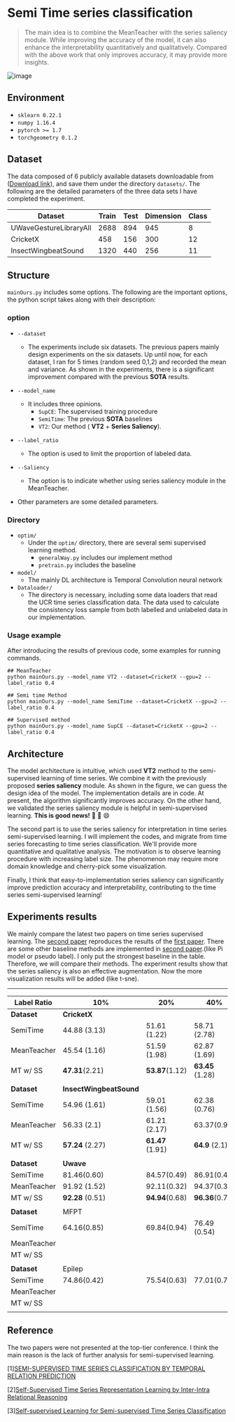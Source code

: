 # Semi Time series classification
> The main idea is to combine the MeanTeacher with the series saliency module. While improving the accuracy of the model, it can also enhance the interpretability quantitatively and qualitatively. Compared with the above work that only improves accuracy, it may provide more insights.


![image](http://i2.tiimg.com/695850/76c3f37c8527973c.png)

## Environment
- `sklearn 0.22.1`
- `numpy 1.16.4` 
- `pytorch >= 1.7` 
- `torchgeometry 0.1.2`

## Dataset
The data composed of 6 publicly available datasets downloadable from ([Download link](https://cloud.tsinghua.edu.cn/d/b5e6a34ec6f74eb2a3bc/)), and save them under the directory `datasets/`.
The following are the detailed parameters of the three data sets I have completed the experiment.

| Dataset                | Train | Test | Dimension | Class |
| ---------------------- | ----- | ---- | --------- | ----- |
| UWaveGestureLibraryAll | 2688  | 894  | 945       | 8     |
| CricketX               | 458   | 156  | 300       | 12    |
| InsectWingbeatSound    | 1320  | 440  | 256       | 11    |


## Structure
 ```mainOurs.py``` includes some options. The following are the important options, the python script takes along with their description:
### option
* `--dataset`
    * The experiments include six datasets. The previous papers mainly design experiments on the six datasets. Up until now, for each dataset, I ran for 5 times (random seed 0,1,2) and recorded the mean and variance. As shown in the experiments, there is a significant improvement compared with the previous  **SOTA**  results.

* `--model_name`
    * It includes three opinions.
        * `SupCE`: The supervised training procedure
        * `SemiTime`: The previous  **SOTA**  baselines
        * `VT2`: Our method ( **VT2**  +  **Series Saliency**).

* `--label_ratio`
    * The option is used to limit the proportion of labeled data.
* `--Saliency`
    * The option is to indicate whether using series saliency module in the MeanTeacher.
* Other parameters are some detailed parameters.

### Directory

* `optim/` 
    * Under the `optim/` directory, there are several semi supervised learning method.
        * `generalWay.py` includes our implement method
        * `pretrain.py` includes the baseline
* `model/` 
    * The mainly DL architecture is Temporal Convolution neural network
* `Dataloader/`
    * The directory is necessary, including some data loaders that read the UCR time series classification data. The data used to calculate the consistency loss sample from both labelled and unlabeled data in our implementation.

### Usage example
After introducing the results of previous code, some examples for running commands.

```
## MeanTeacher
python mainOurs.py --model_name VT2 --dataset=CricketX --gpu=2 --label_ratio 0.4
```
```
## Semi time Method
python mainOurs.py --model_name SemiTime --dataset=CricketX --gpu=2 --label_ratio 0.4
```
```
## Supervised method
python mainOurs.py --model_name SupCE --dataset=CricketX --gpu=2 --label_ratio 0.4
```

## Architecture

The model architecture is intuitive, which used **VT2** method to the semi-supervised learning of time series. We combine it with the previously proposed **series saliency** module. As shown in the figure, we can guess the design idea of the model. The implementation details are in code. At present, the algorithm significantly improves accuracy.  On the other hand, we validated the series saliency module is helpful in semi-supervised learning. **This is good news!** 🎉 🎉 😄

The second part is to use the series saliency for interpretation in time series semi-supervised learning. I will implement the codes, and migrate from time series forecasting to time series classification. We'll provide more quantitative and qualitative analysis. The motivation is to observe learning procedure with increasing label size. The phenomenon may require more domain knowledge and cherry-pick some visualization.

Finally, I think that easy-to-implementation series saliency can significantly improve prediction accuracy and interpretability, contributing to the time series semi-supervised learning!

## Experiments results

We mainly compare the latest two papers on time series supervised learning. The [second paper](https://haoyfan.github.io/papers/SemiTime_ICASSP2021.pdf) reproduces the results of the [first paper](https://link.springer.com/chapter/10.1007/978-3-030-47426-3_39). There are some other baseline methods are implemented in [second paper](https://haoyfan.github.io/papers/SemiTime_ICASSP2021.pdf).(like Pi model or pseudo label). I only put the strongest baseline in the table. Therefore, we will compare their methods. The experiment results show that the series saliency is also an effective augmentation. Now the more visualization results will be added (like t-sne). 

---

| Label Ratio       | 10%                           | 20%                    | 40%                    | 100%                  |
| ----------------- | ----------------------------- | ---------------------- | ---------------------- | --------------------- |
| **Dataset** | **CricketX**            |                        |                        |                       |
| SemiTime          | 44.88 (3.13)                  | 51.61 (1.22)           | 58.71 (2.78)           | 65.66 (1.58)          |
| MeanTeacher       | 45.54 (1.16)                  | 51.59 (1.98)           | 62.87 (1.69)           |                       |
| MT w/ SS          | **47.31**(2.21)         | **53.87**(1.12)  | **63.45** (1.28) |                       |
|                   |                               |                        |                        |                       |
| **Dataset** | **InsectWingbeatSound** |                        |                        |                       |
| SemiTime          | 54.96  (1.61)                 | 59.01 (1.56)           | 62.38 (0.76)           | 66.57 (0.67)          |
| MeanTeacher       | 56.33 (2.1)                   | 61.21 (2.17)           | 63.37(0.92)            | 67.53(1.98)           |
| MT w/ SS          | **57.24** (2.27)        | **61.47** (1.91) | **64.9** (2.1)   | **68.99**(1.98) |
|                   |                               |                        |                        |                       |
| **Dataset** | **Uwave**               |                        |                        |                       |
| SemiTime          | 81.46(0.60)                   | 84.57(0.49)            | 86.91(0.47)            | 90.29(0.32)           |
| MeanTeacher       | 91.92 (1.52)                  | 92.11(0.32)            | 94.37(0.30)            |                       |
| MT w/ SS          | **92.28** (0.51)        | **94.94**(0.68)  | **96.36**(0.71)  |                       |
|                   |                               |                        |                        |                       |
| **Dataset** | MFPT                          |                        |                        |                       |
| SemiTime          | 64.16(0.85)                   | 69.84(0.94)            | 76.49 (0.54)           | 84.33(0.50)           |
| MeanTeacher       |                               |                        |                        |                       |
| MT w/ SS          |                               |                        |                        |                       |
|                   |                               |                        |                        |                       |
| **Dataset** | Epilep                        |                        |                        |                       |
| SemiTime          | 74.86(0.42)                   | 75.54(0.63)            | 77.01(0.79)            | 79.26(1.20)           |
| MeanTeacher       |                               |                        |                        |                       |
| MT w/ SS          |                               |                        |                        |                       |
|                   |                               |                        |                        |                       |



## Reference
The two papers were not presented at the top-tier conference. I think the main reason is the lack of further analysis for semi-supervised learning.

[1][SEMI-SUPERVISED TIME SERIES CLASSIFICATION BY TEMPORAL RELATION PREDICTION](https://haoyfan.github.io/papers/SemiTime_ICASSP2021.pdf)

[2][Self-Supervised Time Series Representation Learning by Inter-Intra Relational Reasoning](https://openreview.net/pdf?id=qFQTP00Q0kp)

[3][Self-supervised Learning for Semi-supervised Time Series Classification](https://link.springer.com/chapter/10.1007/978-3-030-47426-3_39)



